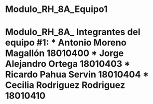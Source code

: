 # Modulo_RH_8A_Equipo1
# Modulo_RH_8A_ Integrantes del equipo #1: * Antonio Moreno Magallón     18010400   * Jorge Alejandro Ortega      18010403  * Ricardo Pahua Servin        18010404 * Cecilia Rodriguez Rodriguez 18010410
